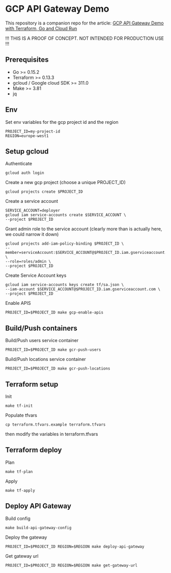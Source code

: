 
# GCP API Gateway Demo

This repository is a companion repo for the article: [GCP API Gateway Demo with Terraform, Go and Cloud Run](https://medium.com/@didil/gcp-api-gateway-demo-with-terraform-go-cloud-run-f76148328e06)

!!! THIS IS A PROOF OF CONCEPT. NOT INTENDED FOR PRODUCTION USE !!!

## Prerequisites
* Go >= 0.15.2
* Terraform >= 0.13.3
* gcloud / Google cloud SDK >= 311.0 
* Make >= 3.81
* jq

## Env
Set env variables for the gcp project id and the region
```
PROJECT_ID=my-project-id
REGION=europe-west1
```

## Setup gcloud
Authenticate
```
gcloud auth login
```
Create a new gcp project (choose a unique PROJECT_ID)
```
gcloud projects create $PROJECT_ID
```
Create a service account
```
SERVICE_ACCOUNT=deployer
gcloud iam service-accounts create $SERVICE_ACCOUNT \
--project $PROJECT_ID
```
Grant admin role to the service account (clearly more than is actually here, we could narrow it down)
```
gcloud projects add-iam-policy-binding $PROJECT_ID \
--member=serviceAccount:$SERVICE_ACCOUNT@$PROJECT_ID.iam.gserviceaccount.com \
--role=roles/admin \
--project $PROJECT_ID
```
Create Service Account keys
```
gcloud iam service-accounts keys create tf/sa.json \
--iam-account $SERVICE_ACCOUNT@$PROJECT_ID.iam.gserviceaccount.com \
--project $PROJECT_ID
```
Enable APIS
```
PROJECT_ID=$PROJECT_ID make gcp-enable-apis
```

## Build/Push containers
Build/Push users service container
```
PROJECT_ID=$PROJECT_ID make gcr-push-users
```
Build/Push locations service container
```
PROJECT_ID=$PROJECT_ID make gcr-push-locations
```

## Terraform setup
Init
```
make tf-init
```

Populate tfvars
```
cp terraform.tfvars.example terraform.tfvars
```
then modify the variables in terraform.tfvars

## Terraform deploy
Plan
```
make tf-plan
```
Apply
```
make tf-apply
```

## Deploy API Gateway
Build config
```
make build-api-gateway-config
```
Deploy the gateway
```
PROJECT_ID=$PROJECT_ID REGION=$REGION make deploy-api-gateway
```
Get gateway url
```
PROJECT_ID=$PROJECT_ID REGION=$REGION make get-gateway-url
```